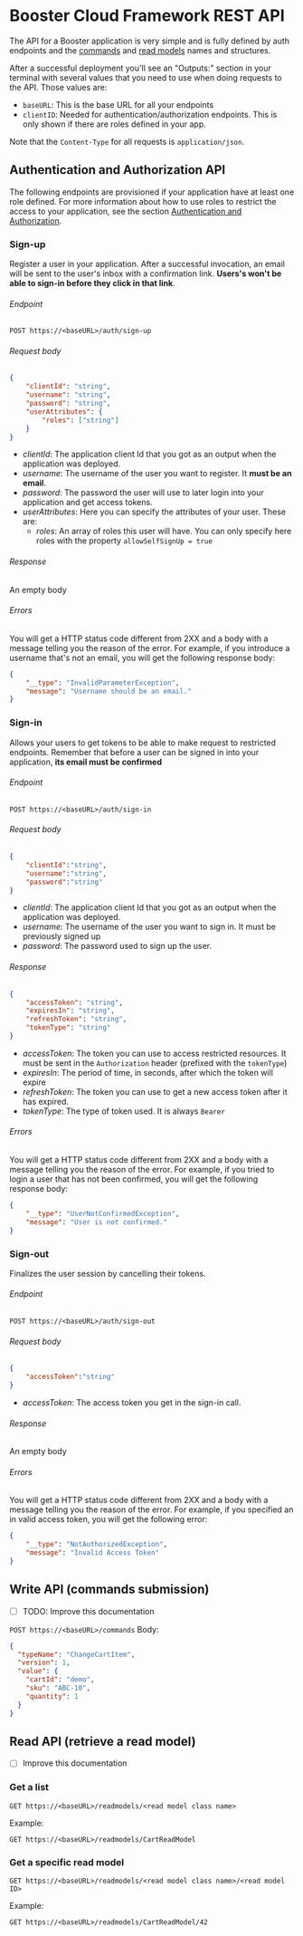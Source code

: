 # Booster Cloud Framework REST API

The API for a Booster application is very simple and is fully defined by auth endpoints and the [commands](_03-commands.md)
and [read models](_06-read-models.md) names and structures.

After a successful deployment you'll see an "Outputs:" section in your terminal with several values that you need to use
when doing requests to the API. Those values are:

- `baseURL`: This is the base URL for all your endpoints
- `clientID`: Needed for authentication/authorization endpoints. This is only shown if there are roles defined in your app.

Note that the `Content-Type` for all requests is `application/json`.

## Authentication and Authorization API

The following endpoints are provisioned if your application have at least one role defined. For more information about how
to use roles to restrict the access to your application, see the section [Authentication and Authorization](_07-auth.md).

### Sign-up
Register a user in your application. After a successful invocation, an email will be sent to the user's inbox
with a confirmation link. **Users's won't be able to sign-in before they click in that link**.
###### Endpoint
```http request
POST https://<baseURL>/auth/sign-up
```
###### Request body
```json
{
	"clientId": "string",
	"username": "string",
	"password": "string",
	"userAttributes": {
   		"roles": ["string"]
	}
}
```
- _clientId_: The application client Id that you got as an output when the application was deployed.
- _username_: The username of the user you want to register. It **must be an email**.
- _password_: The password the user will use to later login into your application and get access tokens.
- _userAttributes_: Here you can specify the attributes of your user. These are:
    - _roles_: An array of roles this user will have. You can only specify here roles with the property `allowSelfSignUp = true`

###### Response
An empty body

###### Errors
You will get a HTTP status code different from 2XX and a body with a message telling you the reason of the error.
For example, if you introduce a username that's not an email, you will get the following response body:
```json
{
    "__type": "InvalidParameterException",
    "message": "Username should be an email."
}
```

### Sign-in
Allows your users to get tokens to be able to make request to restricted endpoints.
Remember that before a user can be signed in into your application, **its email must be confirmed**

###### Endpoint
```http request
POST https://<baseURL>/auth/sign-in
```
###### Request body
```json
{
	"clientId":"string",
	"username":"string",
	"password":"string"
}
```
- _clientId_: The application client Id that you got as an output when the application was deployed.
- _username_: The username of the user you want to sign in. It must be previously signed up
- _password_: The password used to sign up the user.

###### Response
```json
{
    "accessToken": "string",
    "expiresIn": "string",
    "refreshToken": "string",
    "tokenType": "string"
}
```
- _accessToken_: The token you can use to access restricted resources. It must be sent in the `Authorization` header (prefixed with the `tokenType`)
- _expiresIn_: The period of time, in seconds, after which the token will expire
- _refreshToken_: The token you can use to get a new access token after it has expired.
- _tokenType_: The type of token used. It is always `Bearer`
###### Errors
You will get a HTTP status code different from 2XX and a body with a message telling you the reason of the error.
For example, if you tried to login a user that has not been confirmed, you will get the following response body:
```json
{
    "__type": "UserNotConfirmedException",
    "message": "User is not confirmed."
}
```
### Sign-out
Finalizes the user session by cancelling their tokens.

###### Endpoint
```http request
POST https://<baseURL>/auth/sign-out
```
###### Request body
```json
{
	"accessToken":"string"
}
```
- _accessToken_: The access token you get in the sign-in call.

###### Response
An empty body
###### Errors
You will get a HTTP status code different from 2XX and a body with a message telling you the reason of the error.
For example, if you specified an in valid access token, you will get the following error:
```json
{
    "__type": "NotAuthorizedException",
    "message": "Invalid Access Token"
}
```

## Write API (commands submission)

- [ ] TODO: Improve this documentation

`POST https://<baseURL>/commands`
Body:
```json
{
  "typeName": "ChangeCartItem",
  "version": 1,
  "value": {
    "cartId": "demo",
    "sku": "ABC-10",
    "quantity": 1
  }
}
```

## Read API (retrieve a read model)

- [ ] Improve this documentation

### Get a list

`GET https://<baseURL>/readmodels/<read model class name>`

Example:

`GET https://<baseURL>/readmodels/CartReadModel`

### Get a specific read model

`GET https://<baseURL>/readmodels/<read model class name>/<read model ID>`

Example:

`GET https://<baseURL>/readmodels/CartReadModel/42`